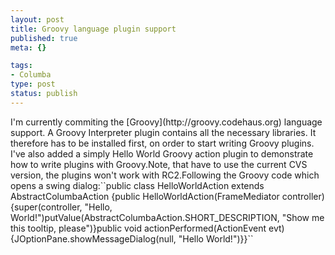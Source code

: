```yaml
--- 
layout: post
title: Groovy language plugin support
published: true
meta: {}

tags: 
- Columba
type: post
status: publish
---
```

<!--exhibit:preview_at_top=0-->I'm currently commiting the [Groovy](http://groovy.codehaus.org) language support. A Groovy Interpreter plugin contains all the necessary libraries. It therefore has to be installed first, on order to start writing Groovy plugins. I've also added a simply Hello World Groovy action plugin to demonstrate how to write plugins with Groovy.Note, that have to use the current CVS version, the plugins won't work with RC2.Following the Groovy code which opens a swing dialog:``public class HelloWorldAction extends AbstractColumbaAction {public HelloWorldAction(FrameMediator controller) {super(controller, "Hello, World!")putValue(AbstractColumbaAction.SHORT_DESCRIPTION,                                 "Show me this tooltip, please")}public void actionPerformed(ActionEvent evt) {JOptionPane.showMessageDialog(null, "Hello World!")}}``
